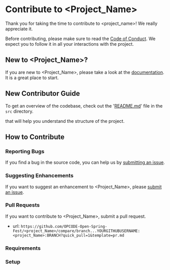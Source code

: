 # Contribute to <Project_Name>

Thank you for taking the time to contribute to <project_name>! We really appreciate it. 

Before contributing, please make sure to read the [Code of Conduct](./CODE_OF_CONDUCT.md). We expect you to follow it in all your interactions with the project.

## New to <Project_Name>?

If you are new to <Project_Name>, please take a look at the [documentation](./Project_Tour.md). It is a great place to start.

## New Contributor Guide

To get an overview of the codebase, check out the '[README.md](../src/README.md)' file in the `src` directory.

that will help you understand the structure of the project.

## How to Contribute

### Reporting Bugs

If you find a bug in the source code, you can help us by [submitting an issue](../ISSUE_TEMPLATE/bug_report.yaml).

### Suggesting Enhancements

If you want to suggest an enhancement to <Project_Name>, please [submit an issue](../ISSUE_TEMPLATE/feature_request.yaml).

### Pull Requests

If you want to contribute to <Project_Name>, submit a pull request.

- url: `https://github.com/OPCODE-Open-Spring-Fest/<project_Name>/compare/branch...YOURGITHUBUSERNAME:<project_Name>:BRANCH?quick_pull=1&template=pr.md`
  
### Requirements


### Setup

